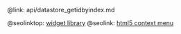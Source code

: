 @link: api/datastore_getidbyindex.md

@seolinktop: [widget library](https://webix.com)
@seolink: [html5 context menu](https://webix.com/widget/contextmenu/)